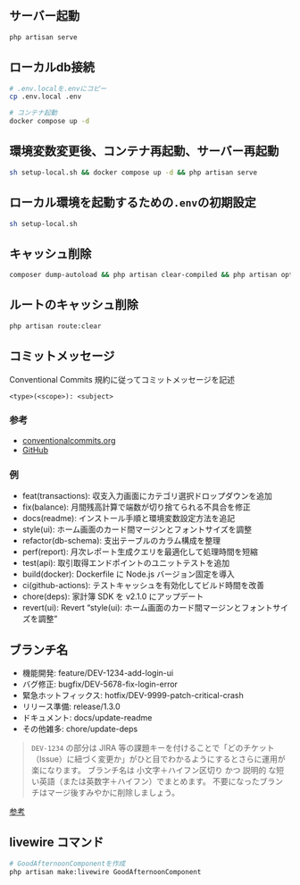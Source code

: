 ## サーバー起動

```bash
php artisan serve
```

## ローカルdb接続

```bash
# .env.localを.envにコピー
cp .env.local .env

# コンテナ起動
docker compose up -d
```

## 環境変数変更後、コンテナ再起動、サーバー再起動

```bash
sh setup-local.sh && docker compose up -d && php artisan serve
```

## ローカル環境を起動するための`.env`の初期設定

```bash
sh setup-local.sh
```

## キャッシュ削除

```bash
composer dump-autoload && php artisan clear-compiled && php artisan optimize && php artisan config:cache
```

## ルートのキャッシュ削除

```bash
php artisan route:clear
```

## コミットメッセージ

Conventional Commits 規約に従ってコミットメッセージを記述

```
<type>(<scope>): <subject>
```

### 参考

- [conventionalcommits.org](https://www.conventionalcommits.org/en/v1.0.0/)
- [GitHub](https://github.com/conventional-changelog/commitlint)

### 例

- feat(transactions): 収支入力画面にカテゴリ選択ドロップダウンを追加
- fix(balance): 月間残高計算で端数が切り捨てられる不具合を修正
- docs(readme): インストール手順と環境変数設定方法を追記
- style(ui): ホーム画面のカード間マージンとフォントサイズを調整
- refactor(db-schema): 支出テーブルのカラム構成を整理
- perf(report): 月次レポート生成クエリを最適化して処理時間を短縮
- test(api): 取引取得エンドポイントのユニットテストを追加
- build(docker): Dockerfile に Node.js バージョン固定を導入
- ci(github-actions): テストキャッシュを有効化してビルド時間を改善
- chore(deps): 家計簿 SDK を v2.1.0 にアップデート
- revert(ui): Revert “style(ui): ホーム画面のカード間マージンとフォントサイズを調整”

## ブランチ名

- 機能開発: feature/DEV-1234-add-login-ui
- バグ修正: bugfix/DEV-5678-fix-login-error
- 緊急ホットフィックス: hotfix/DEV-9999-patch-critical-crash
- リリース準備: release/1.3.0
- ドキュメント: docs/update-readme
- その他雑多: chore/update-deps

> `DEV-1234` の部分は JIRA 等の課題キーを付けることで「どのチケット（Issue）に紐づく変更か」がひと目でわかるようにするとさらに運用が楽になります。
> ブランチ名は 小文字＋ハイフン区切り かつ 説明的 な短い英語（または英数字＋ハイフン）でまとめます。
> 不要になったブランチはマージ後すみやかに削除しましょう。

[参考](https://engineering.mercari.com/blog/entry/20211213-8f5f5a5aee/)


## livewire コマンド

```bash
# GoodAfternoonComponentを作成
php artisan make:livewire GoodAfternoonComponent
```